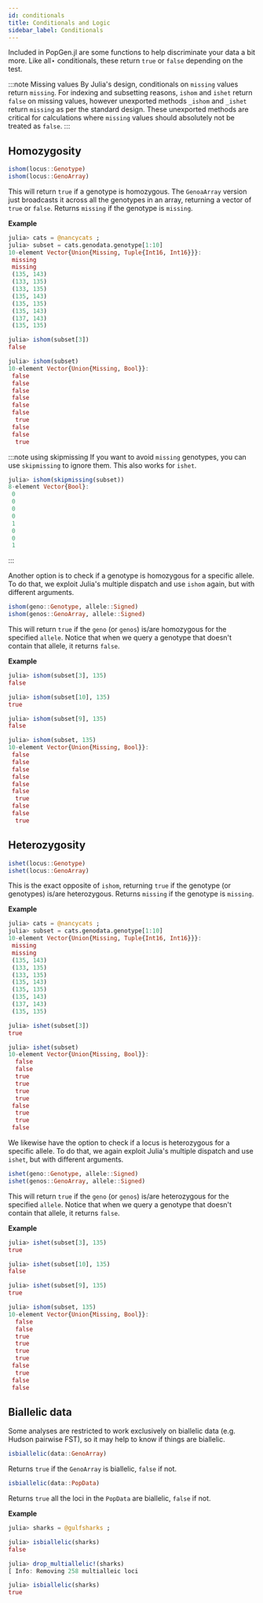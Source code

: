 ```yaml
---
id: conditionals
title: Conditionals and Logic
sidebar_label: Conditionals
---
```


Included in PopGen.jl are some functions to help discriminate your data a bit more. Like all⋆ conditionals, these return `true` or `false` depending on the test.

:::note Missing values
By Julia's design, conditionals on `missing` values return `missing`. For
indexing and subsetting reasons, `ishom` and `ishet` return `false` on
missing values, however unexported methods `_ishom` and `_ishet` return
`missing` as per the standard design. These unexported methods are critical
for calculations where `missing` values should absolutely not be treated as `false`.
:::

## Homozygosity
```julia
ishom(locus::Genotype)
ishom(locus::GenoArray)
```
This will return `true` if a genotype is homozygous. The `GenoaArray` version
just broadcasts it across all the genotypes in an array, returning a vector
of `true` or `false`. Returns `missing` if the genotype is `missing`.

**Example**
```julia
julia> cats = @nancycats ;
julia> subset = cats.genodata.genotype[1:10]
10-element Vector{Union{Missing, Tuple{Int16, Int16}}}:
 missing
 missing
 (135, 143)
 (133, 135)
 (133, 135)
 (135, 143)
 (135, 135)
 (135, 143)
 (137, 143)
 (135, 135)

julia> ishom(subset[3])
false

julia> ishom(subset)
10-element Vector{Union{Missing, Bool}}:
 false
 false
 false
 false
 false
 false
  true
 false
 false
  true
```
:::note using skipmissing
If you want to avoid `missing` genotypes, you can use `skipmissing` to ignore them. This also works for `ishet`.
```julia
julia> ishom(skipmissing(subset))
8-element Vector{Bool}:
 0
 0
 0
 0
 1
 0
 0
 1
```
:::

Another option is to check if a genotype is homozygous for a specific allele. To
do that, we exploit Julia's multiple dispatch and use `ishom` again, but with
different arguments.
```julia
ishom(geno::Genotype, allele::Signed)
ishom(genos::GenoArray, allele::Signed)
```
This will return `true` if the `geno` (or `genos`) is/are homozygous for the specified `allele`. Notice that when we query a genotype that doesn't contain that allele, it returns `false`.

**Example**
```julia
julia> ishom(subset[3], 135)
false

julia> ishom(subset[10], 135)
true

julia> ishom(subset[9], 135)
false

julia> ishom(subset, 135)
10-element Vector{Union{Missing, Bool}}:
 false
 false
 false
 false
 false
 false
  true
 false
 false
  true
```


## Heterozygosity
```julia
ishet(locus::Genotype)
ishet(locus::GenoArray)
```
This is the exact opposite of `ishom`, returning `true` if the genotype (or genotypes) is/are heterozygous. Returns `missing` if the genotype is `missing`.

**Example**
```julia
julia> cats = @nancycats ;
julia> subset = cats.genodata.genotype[1:10]
10-element Vector{Union{Missing, Tuple{Int16, Int16}}}:
 missing
 missing
 (135, 143)
 (133, 135)
 (133, 135)
 (135, 143)
 (135, 135)
 (135, 143)
 (137, 143)
 (135, 135)

julia> ishet(subset[3])
true

julia> ishet(subset)
10-element Vector{Union{Missing, Bool}}:
  false
  false
  true
  true
  true
  true
 false
  true
  true
 false
 ```

We likewise have the option to check if a locus is heterozygous for a specific
allele. To do that, we again exploit Julia's multiple dispatch and use `ishet`, 
but with different arguments.

```julia
ishet(geno::Genotype, allele::Signed)
ishet(genos::GenoArray, allele::Signed)
```
This will return `true` if the `geno` (or `genos`) is/are heterozygous for the specified `allele`. Notice that when we query a genotype that doesn't contain that allele, it returns `false`.

**Example**
```julia
julia> ishet(subset[3], 135)
true

julia> ishet(subset[10], 135)
false

julia> ishet(subset[9], 135)
true

julia> ishom(subset, 135)
10-element Vector{Union{Missing, Bool}}:
  false
  false
  true
  true
  true
  true
 false
  true
 false
 false
```

## Biallelic data
Some analyses are restricted to work exclusively on biallelic data (e.g. Hudson pairwise FST), so it may help to know if things are biallelic.

```julia
isbiallelic(data::GenoArray)
```
Returns `true` if the `GenoArray` is biallelic, `false` if not.

```julia
isbiallelic(data::PopData)
```
Returns `true` all the loci in the `PopData` are biallelic, `false` if not.

**Example**
```julia
julia> sharks = @gulfsharks ;

julia> isbiallelic(sharks)
false

julia> drop_multiallelic!(sharks)
[ Info: Removing 258 multialleic loci

julia> isbiallelic(sharks)
true
```

